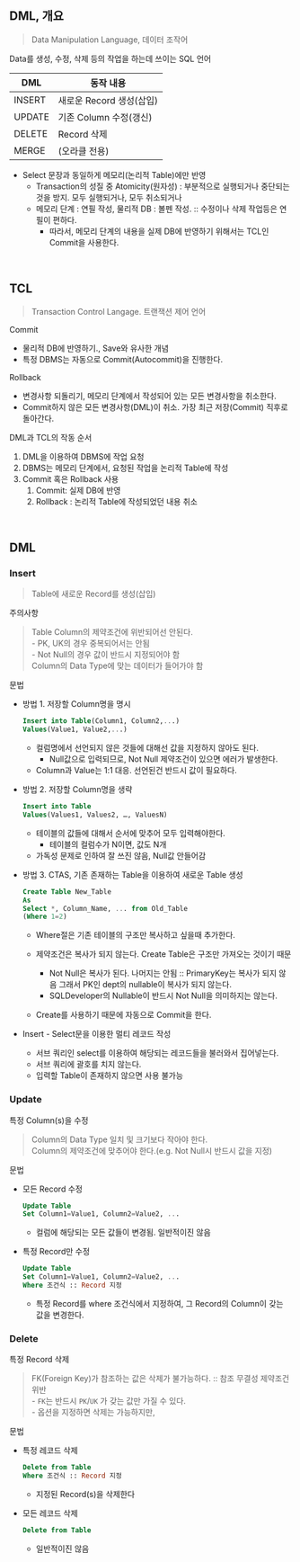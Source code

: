 ## DML, 개요

> Data Manipulation Language, 데이터 조작어

Data를 생성, 수정, 삭제 등의 작업을 하는데 쓰이는 SQL 언어

| DML | 동작 내용 |
| --- | --- |
| INSERT | 새로운 Record 생성(삽입) |
| UPDATE | 기존 Column 수정(갱신) |
| DELETE | Record 삭제 |
| MERGE | (오라클 전용) |

- Select 문장과 동일하게 메모리(논리적 Table)에만 반영
    - Transaction의 성질 중 Atomicity(원자성) : 부분적으로 실행되거나 중단되는 것을 방지. 모두 실행되거나, 모두 취소되거나
    - 메모리 단계 : 연필 작성, 물리적 DB : 볼펜 작성. :: 수정이나 삭제 작업등은 연필이 편하다.
        - 따라서, 메모리 단계의 내용을 실제 DB에 반영하기 위해서는 TCL인 Commit을 사용한다.

<br>

## TCL

> Transaction Control Langage. 트랜잭션 제어 언어

Commit

- 물리적 DB에 반영하기., Save와 유사한 개념
- 특정 DBMS는 자동으로 Commit(Autocommit)을 진행한다.

Rollback

- 변경사항 되돌리기, 메모리 단계에서 작성되어 있는 모든 변경사항을 취소한다.
- Commit하지 않은 모든 변경사항(DML)이 취소. 가장 최근 저장(Commit) 직후로 돌아간다.

DML과 TCL의 작동 순서

1. DML을 이용하여 DBMS에 작업 요청
2. DBMS는 메모리 단계에서, 요청된 작업을 논리적 Table에 작성
3. Commit 혹은 Rollback 사용
    1. Commit: 실제 DB에 반영
    2. Rollback : 논리적 Table에 작성되었던 내용 취소

<br>

## DML 

### Insert

> Table에 새로운 Record를 생성(삽입)

주의사항

> Table Column의 제약조건에 위반되어선 안된다.    
    - PK, UK의 경우 중복되어서는 안됨   
    - Not Null의 경우 값이 반드시 지정되어야 함   
Column의 Data Type에 맞는 데이터가 들어가야 함


문법

- 방법 1. 저장할 Column명을 명시

    ``` SQL
    Insert into Table(Column1, Column2,...) 
    Values(Value1, Value2,...)
    ```

    - 컬럼명에서 선언되지 않은 것들에 대해선 값을 지정하지 않아도 된다.
        - Null값으로 입력되므로, Not Null 제약조건이 있으면 에러가 발생한다.
    - Column과 Value는 1:1 대응. 선언된건 반드시 값이 필요하다.

- 방법 2. 저장할 Column명을 생략

    ``` SQL
    Insert into Table
    Values(Values1, Values2, …, ValuesN)
    ```

    - 테이블의 값들에 대해서 순서에 맞추어 모두 입력해야한다. 
        - 테이블의 컬럼수가 N이면, 값도 N개
    - 가독성 문제로 인하여 잘 쓰진 않음, Null값 안들어감

- 방법 3. CTAS, 기존 존재하는 Table을 이용하여 새로운 Table 생성

    ``` SQL
    Create Table New_Table
    As
    Select *, Column_Name, ... from Old_Table
    (Where 1=2)
    ```

    - Where절은 기존 테이블의 구조만 복사하고 싶을때 추가한다.

    - 제약조건은 복사가 되지 않는다. Create Table은 구조만 가져오는 것이기 때문
        - Not Null은 복사가 된다. 나머지는 안됨 :: PrimaryKey는 복사가 되지 않음 그래서 PK인 dept의 nullable이 복사가 되지 않는다.
        - SQLDeveloper의 Nullable이 반드시 Not Null을 의미하지는 않는다.

    - Create를 사용하기 때문에 자동으로 Commit을 한다.

- Insert - Select문을 이용한 멀티 레코드 작성

    - 서브 쿼리인 select를 이용하여 해당되는 레코드들을 불러와서 집어넣는다.
    - 서브 쿼리에 괄호를 치지 않는다.
    - 입력할 Table이 존재하지 않으면 사용 불가능

### Update
특정 Column(s)을 수정

> Column의 Data Type 일치 및 크기보다 작아야 한다.   
Column의 제약조건에 맞추어야 한다.(e.g. Not Null시 반드시 값을 지정)

문법

- 모든 Record 수정
    
    ``` SQL
    Update Table
    Set Column1=Value1, Column2=Value2, ...
    ```

    - 컬럼에 해당되는 모든 값들이 변경됨. 일반적이진 않음

- 특정 Record만 수정

    ``` SQL
    Update Table
    Set Column1=Value1, Column2=Value2, ...
    Where 조건식 :: Record 지정
    ```

    - 특정 Record를 where 조건식에서 지정하여, 그 Record의 Column이 갖는 값을 변경한다.

### Delete

특정 Record 삭제

>FK(Foreign Key)가 참조하는 값은 삭제가 불가능하다. :: 참조 무결성 제약조건 위반    
    - `FK`는 반드시 `PK`/`UK` 가 갖는 값만 가질 수 있다.    
    - 옵션을 지정하면 삭제는 가능하지만, 

문법

- 특정 레코드 삭제

    ``` SQL
    Delete from Table
    Where 조건식 :: Record 지정
    ```

    - 지정된 Record(s)을 삭제한다

- 모든 레코드 삭제
    
    ``` SQL
    Delete from Table
    ```

    - 일반적이진 않음